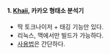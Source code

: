#### 1. [Khaii](https://github.com/kakao/khaiii), 카카오 형태소 분석기
- 딱 토크나이저 + 태깅 기능만 있다.
- 리눅스, 맥에서만 빌드가 가능하다.
- [사용법](https://github.com/ZiminPark/TIL/blob/master/package/khaii_how_to_use.ipynb)은 간단하다.
